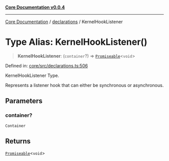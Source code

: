 [**Core Documentation v0.0.4**](../../README.md)

***

[Core Documentation](../../modules.md) / [declarations](../README.md) / KernelHookListener

# Type Alias: KernelHookListener()

> **KernelHookListener**: (`container`?) => [`Promiseable`](Promiseable.md)\<`void`\>

Defined in: [core/src/declarations.ts:506](https://github.com/stonemjs/core/blob/8c14a336c794eb98d8513b950cb1c2786962eaaf/src/declarations.ts#L506)

KernelHookListener Type.

Represents a listener hook that can either be synchronous or asynchronous.

## Parameters

### container?

`Container`

## Returns

[`Promiseable`](Promiseable.md)\<`void`\>
